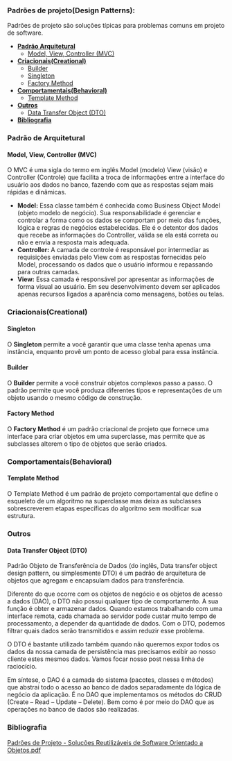 ### Padrões de projeto(Design Patterns):
Padrões de projeto são soluções típicas para problemas comuns em projeto de software.</br>
- **[Padrão Arquitetural](#criacionaiscreational)**
  - [Model, View, Controller (MVC)](#model-view-controller-mvc)
- **[Criacionais(Creational)](#criacionaiscreational)**
  - [Builder](#builder)
  - [Singleton](#singleton)
  - [Factory Method](#factorymethod)
- **[Comportamentais(Behavioral)](#comportamentaisbehavioral)**
  - [Template Method](#templatemethod)
- **[Outros](#outros)**
  - [Data Transfer Object (DTO)](#data-transfer-object-dto)
- **[Bibliografia](#bibliografia)**

### Padrão de Arquitetural
#### Model, View, Controller (MVC)
O MVC é uma sigla do termo em inglês Model (modelo) View (visão) e Controller (Controle) que facilita a troca de informações entre a interface do usuário aos dados no banco, fazendo com que as respostas sejam mais rápidas e dinâmicas.

- **Model:** Essa classe também é conhecida como Business Object Model (objeto modelo de negócio). Sua responsabilidade é gerenciar e controlar a forma como os dados se comportam por meio das funções, lógica e regras de negócios estabelecidas. Ele é o detentor dos dados que recebe as informações do Controller, válida se ela está correta ou não e envia a resposta mais adequada.
- **Controller:** A camada de controle é responsável por intermediar as requisições enviadas pelo View com as respostas fornecidas pelo Model, processando os dados que o usuário informou e repassando para outras camadas.
- **View:** Essa camada é responsável por apresentar as informações de forma visual ao usuário. Em seu desenvolvimento devem ser aplicados apenas recursos ligados a aparência como mensagens, botões ou telas.

### Criacionais(Creational)
#### Singleton
O **Singleton** permite a você garantir que uma classe tenha apenas uma instância, enquanto provê um ponto de acesso global para essa instância.</br>

#### Builder
O **Builder** permite a você construir objetos complexos passo a passo. O padrão permite que você produza diferentes tipos e representações de um objeto usando o mesmo código de construção.</br>

#### Factory Method
O **Factory Method** é um padrão criacional de projeto que fornece uma interface para criar objetos em uma superclasse, mas permite que as subclasses alterem o tipo de objetos que serão criados.


### Comportamentais(Behavioral)
#### Template Method
O Template Method é um padrão de projeto comportamental que define o esqueleto de um algoritmo na superclasse mas deixa as subclasses sobrescreverem etapas específicas do algoritmo sem modificar sua estrutura.

### Outros

#### Data Transfer Object (DTO)
Padrão Objeto de Transferência de Dados (do inglês, Data transfer object design pattern, ou simplesmente DTO) é um padrão de arquitetura de objetos que agregam e encapsulam dados para transferência.

Diferente do que ocorre com os objetos de negócio e os objetos de acesso a dados (DAO), o DTO não possui qualquer tipo de comportamento. A sua função é obter e armazenar dados. Quando estamos trabalhando com uma interface remota, cada chamada ao servidor pode custar muito tempo de processamento, a depender da quantidade de dados. Com o DTO, podemos filtrar quais dados serão transmitidos e assim reduzir esse problema.

O DTO é bastante utilizado também quando não queremos expor todos os dados da nossa camada de persistência mas precisamos exibir ao nosso cliente estes mesmos dados. Vamos focar nosso post nessa linha de raciocício.

Em síntese, o DAO é a camada do sistema (pacotes, classes e métodos) que abstrai todo o acesso ao banco de dados separadamente da lógica de negócio da aplicação. É no DAO que implementamos os métodos do CRUD (Create – Read – Update – Delete). Bem como é por meio do DAO que as operações no banco de dados são realizadas.
### Bibliografia
[Padrões de Projeto - Solucões Reutilizáveis de Software Orientado a Objetos.pdf](https://github.com/carlosalexandredev/desing-patterns/blob/c0ddbf7b49bed10d18ecf1941745d72e97ab6105/Padr%C3%B5es%20de%20Projeto%20-%20Soluc%C3%B5es%20Reutiliz%C3%A1veis%20de%20Software%20Orientado%20a%20Objetos.pdf)
